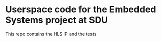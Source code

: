 # Userspace code for the Embedded Systems project at SDU

This repo contains the HLS IP and the tests
